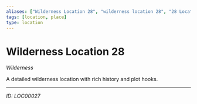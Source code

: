 ```yaml
---
aliases: ["Wilderness Location 28", "wilderness location 28", "28 Location Wilderness"]
tags: [location, place]
type: location
---
```


# Wilderness Location 28

*Wilderness*

A detailed wilderness location with rich history and plot hooks.

---
*ID: LOC00027*